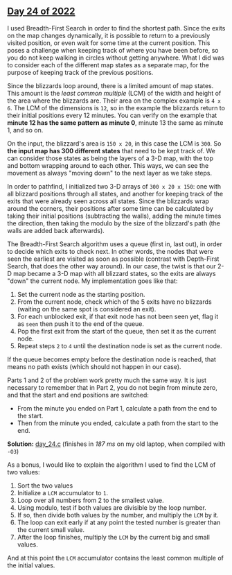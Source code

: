 ## [Day 24 of 2022](https://adventofcode.com/2022/day/24)

I used Breadth-First Search in order to find the shortest path. Since the exits on the map changes dynamically, it is possible to return to a previously visited position, or even wait for some time at the current position. This poses a challenge when keeping track of where you have been before, so you do not keep walking in circles without getting anywhere. What I did was to consider each of the different map states as a separate map, for the purpose of keeping track of the previous positions.

Since the blizzards loop around, there is a limited amount of map states. This amount is the *least common multiple* (LCM) of the width and height of the area where the blizzards are. Their area on the complex example is `4 x 6`. The LCM of the dimensions is `12`, so in the example the blizzards return to their initial positions every 12 minutes. You can verify on the example that **minute 12 has the same pattern as minute 0**, minute 13 the same as minute 1, and so on.

On the input, the blizzard's area is `150 x 20`, in this case the LCM is `300`. So **the input map has 300 different states** that need to be kept track of. We can consider those states as being the layers of a 3-D map, with the top and bottom wrapping around to each other. This ways, we can see the movement as always "moving down" to the next layer as we take steps.

In order to pathfind, I initialized two 3-D arrays of `300 x 20 x 150`: one with all blizzard positions through all states, and another for keeping track of the exits that were already seen across all states. Since the blizzards wrap around the corners, their positions after some time can be calculated by taking their initial positions (subtracting the walls), adding the minute times the direction, then taking the modulo by the size of the blizzard's path (the walls are added back afterwards).

The Breadth-First Search algorithm uses a queue (first in, last out), in order to decide which exits to check next. In other words, the nodes that were seen the earliest are visited as soon as possible (contrast with Depth-First Search, that does the other way around). In our case, the twist is that our 2-D map became a 3-D map with all blizzard states, so the exits are always "down" the current node. My implementation goes like that:

1. Set the current node as the starting position.
2. From the current node, check which of the 5 exits have no blizzards (waiting on the same spot is considered an exit).
3. For each unblocked exit, if that exit node has not been seen yet, flag it as `seen` then push it to the end of the queue.
4. Pop the first exit from the start of the queue, then set it as the current node.
5. Repeat steps `2` to `4` until the destination node is set as the current node.

If the queue becomes empty before the destination node is reached, that means no path exists (which should not happen in our case).

Parts 1 and 2 of the problem work pretty much the same way. It is just necessary to remember that in Part 2, you do not begin from minute zero, and that the start and end positions are switched:

* From the minute you ended on Part 1, calculate a path from the end to the start.
* Then from the minute you ended, calculate a path from the start to the end.

**Solution:** [day_24.c](./day_24.c) (finishes in *187 ms* on my old laptop, when compiled with `-O3`)

As a bonus, I would like to explain the algorithm I used to find the LCM of two values:

1. Sort the two values
2. Initialize a `LCM` accumulator to `1`.
3. Loop over all numbers from 2 to the smallest value.
4. Using modulo, test if both values are divisible by the loop number.
5. If so, then divide both values by the number, and multiply the `LCM` by it.
6. The loop can exit early if at any point the tested number is greater than the current small value.
7. After the loop finishes, multiply the `LCM` by the current big and small values.

And at this point the `LCM` accumulator contains the least common multiple of the initial values.